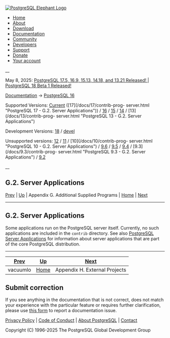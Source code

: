 [ ![PostgreSQL Elephant Logo](/media/img/about/press/elephant.png) ](/)

  * [Home](/ "Home")
  * [About](/about/ "About")
  * [Download](/download/ "Download")
  * [Documentation](/docs/ "Documentation")
  * [Community](/community/ "Community")
  * [Developers](/developer/ "Developers")
  * [Support](/support/ "Support")
  * [Donate](/about/donate/ "Donate")
  * [Your account](/account/ "Your account")

__

May 8, 2025: [ PostgreSQL 17.5, 16.9, 15.13, 14.18, and 13.21 Released! ](/about/news/postgresql-175-169-1513-1418-and-1321-released-3072/) | [ PostgreSQL 18 Beta 1 Released! ](/about/news/postgresql-18-beta-1-released-3070/)

[Documentation](/docs/ "Documentation") -> [PostgreSQL
16](/docs/16/index.html)

Supported Versions: [Current](/docs/current/contrib-prog-server.html
"PostgreSQL 17 - G.2. Server Applications") ([17](/docs/17/contrib-prog-
server.html "PostgreSQL 17 - G.2. Server Applications")) /
[16](/docs/16/contrib-prog-server.html "PostgreSQL 16 - G.2. Server
Applications") / [15](/docs/15/contrib-prog-server.html "PostgreSQL 15 -
G.2. Server Applications") / [14](/docs/14/contrib-prog-server.html
"PostgreSQL 14 - G.2. Server Applications") / [13](/docs/13/contrib-prog-
server.html "PostgreSQL 13 - G.2. Server Applications")

Development Versions: [18](/docs/18/contrib-prog-server.html "PostgreSQL 18 -
G.2. Server Applications") / [devel](/docs/devel/contrib-prog-server.html
"PostgreSQL devel - G.2. Server Applications")

Unsupported versions: [12](/docs/12/contrib-prog-server.html "PostgreSQL 12 -
G.2. Server Applications") / [11](/docs/11/contrib-prog-server.html
"PostgreSQL 11 - G.2. Server Applications") / [10](/docs/10/contrib-prog-
server.html "PostgreSQL 10 - G.2. Server Applications") /
[9.6](/docs/9.6/contrib-prog-server.html "PostgreSQL 9.6 - G.2. Server
Applications") / [9.5](/docs/9.5/contrib-prog-server.html "PostgreSQL 9.5 -
G.2. Server Applications") / [9.4](/docs/9.4/contrib-prog-server.html
"PostgreSQL 9.4 - G.2. Server Applications") / [9.3](/docs/9.3/contrib-prog-
server.html "PostgreSQL 9.3 - G.2. Server Applications") /
[9.2](/docs/9.2/contrib-prog-server.html "PostgreSQL 9.2 - G.2. Server
Applications")

__

G.2. Server Applications  
---  
[Prev](vacuumlo.html "vacuumlo")  | [Up](contrib-prog.html "Appendix G. Additional Supplied Programs") | Appendix G. Additional Supplied Programs | [Home](index.html "PostgreSQL 16.9 Documentation") |  [Next](external-projects.html "Appendix H. External Projects")  
  
* * *

## G.2. Server Applications #

Some applications run on the PostgreSQL server itself. Currently, no such
applications are included in the `contrib` directory. See also [PostgreSQL
Server Applications](reference-server.html "PostgreSQL Server Applications")
for information about server applications that are part of the core PostgreSQL
distribution.

* * *

[Prev](vacuumlo.html "vacuumlo")  | [Up](contrib-prog.html "Appendix G. Additional Supplied Programs") |  [Next](external-projects.html "Appendix H. External Projects")  
---|---|---  
vacuumlo  | [Home](index.html "PostgreSQL 16.9 Documentation") |  Appendix H. External Projects  
  
## Submit correction

If you see anything in the documentation that is not correct, does not match
your experience with the particular feature or requires further clarification,
please use [this form](/account/comments/new/16/contrib-prog-server.html/) to
report a documentation issue.

[Privacy Policy](/about/privacypolicy) | [Code of Conduct](/about/policies/coc/) | [About PostgreSQL](/about/) | [Contact](/about/contact/)  

Copyright (C) 1996-2025 The PostgreSQL Global Development Group

